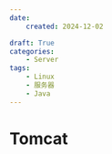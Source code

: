 ```yaml
---
date:
    created: 2024-12-02

draft: True
categories:
    - Server
tags:
    - Linux
    - 服务器
    - Java
---
```


# Tomcat